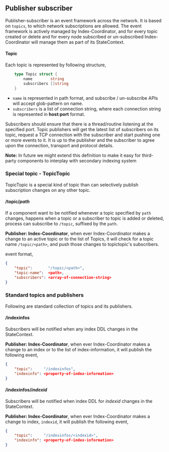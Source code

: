 ## Publisher subscriber

Publisher-subscriber is an event framework across the network. It is based on
`topics`, to which network subscriptions are allowed. The event framework is
actively managed by Index-Coordinator, and for every topic created or delete
and for every node subscribed or un-subscribed Index-Coordinator will manage
them as part of its StateContext.

#### Topic

Each topic is represented by following structure,

```go
    type Topic struct {
        name        string
        subscribers []string
    }
```

- `name` is represented in path format, and subscribe / un-subscribe APIs will
  accept glob-pattern on name.
- `subscribers` is a list of connection string, where each connection string
  is represented in **host:port** format.

Subscribers should ensure that there is a thread/routine listening at the
specified port. Topic publishers will get the latest list of subscribers on
its topic, request a TCP connection with the subscriber and start pushing one
or more events to it.  It is up to the publisher and the subscriber to agree
upon the connection, transport and protocol details.

**Note:** In future we might extend this definition to make it easy for
third-party components to interplay with secondary indexing system

### Special topic - TopicTopic

TopicTopic is a special kind of topic than can selectively publish subscription
changes on any other topic.

#### /topic/_path_

If a component want to be notified whenever a topic specified by `path`
changes, happens when a topic or a subscriber to topic is added or deleted,
process can subscribe to `/topic`, suffixed by the `path`.

**Publisher: Index-Coordinator**, when ever Index-Coordinator makes a change
to an active topic or to the list of Topics, it will check for a topic name
`/topic/<path>`, and push those changes to topictopic's subscribers.

event format,
```json
{
    "topic":       "/topic/<path>",
    "topic-name":  <path>,
    "subscribers": <array-of-connection-string>
}
```

### Standard topics and publishers

Following are standard collection of topics and its publishers.

#### /indexinfos

Subscribers will be notified when any index DDL changes in the StateContext.

**Publisher: Index-Coordinator**, when ever Index-Coordinator makes a change
to an index or to the list of index-information, it will publish the following
event,

```json
{
    "topic":     "/indexinfos",
    "indexinfo": <property-of-index-information>
}
```

#### /indexinfos/_indexid_

Subscribers will be notified when index DDL for _indexid_ changes in the
StateContext.

**Publisher: Index-Coordinator**, when ever Index-Coordinator makes a change
to index, `indexid`, it will publish the following event,

```json
{
    "topic":     "/indexinfos/<indexid>",
    "indexinfo": <property-of-index-information>
}
```
